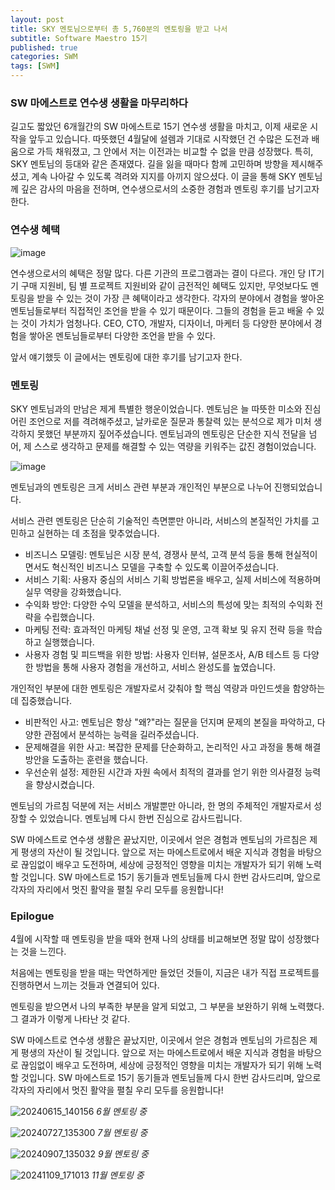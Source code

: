 ```yaml
---
layout: post
title: SKY 멘토님으로부터 총 5,760분의 멘토링을 받고 나서
subtitle: Software Maestro 15기
published: true
categories: SWM
tags: [SWM]
---
```


### SW 마에스트로 연수생 생활을 마무리하다

길고도 짧았던 6개월간의 SW 마에스트로 15기 연수생 생활을 마치고, 이제 새로운 시작을 앞두고 있습니다. 따뜻했던 4월달에 설렘과 기대로 시작했던 건 수많은 도전과 배움으로 가득 채워졌고, 그 안에서 저는 이전과는 비교할 수 없을 만큼 성장했다. 특히, SKY 멘토님의 등대와 같은 존재였다. 길을 잃을 때마다 함께 고민하며 방향을 제시해주셨고, 계속 나아갈 수 있도록 격려와 지지를 아끼지 않으셨다. 이 글을 통해 SKY 멘토님께 깊은 감사의 마음을 전하며, 연수생으로서의 소중한 경험과 멘토링 후기를 남기고자 한다.

### 연수생 혜택

![image](https://github.com/user-attachments/assets/b63505b6-994e-423b-9072-5ed54d5e8f76)

연수생으로서의 혜택은 정말 많다. 다른 기관의 프로그램과는 결이 다르다.
개인 당 IT기기 구매 지원비, 팀 별 프로젝트 지원비와 같이 금전적인 혜택도 있지만, 무엇보다도 멘토링을 받을 수 있는 것이 가장 큰 혜택이라고 생각한다.
각자의 분야에서 경험을 쌓아온 멘토님들로부터 직접적인 조언을 받을 수 있기 때문이다. 그들의 경험을 듣고 배울 수 있는 것이 가치가 엄청나다.
CEO, CTO, 개발자, 디자이너, 마케터 등 다양한 분야에서 경험을 쌓아온 멘토님들로부터 다양한 조언을 받을 수 있다.

앞서 얘기했듯 이 글에서는 멘토링에 대한 후기를 남기고자 한다.

### 멘토링

SKY 멘토님과의 만남은 제게 특별한 행운이었습니다. 멘토님은 늘 따뜻한 미소와 진심 어린 조언으로 저를 격려해주셨고, 날카로운 질문과 통찰력 있는 분석으로 제가 미처 생각하지 못했던 부분까지 짚어주셨습니다. 멘토님과의 멘토링은 단순한 지식 전달을 넘어, 제 스스로 생각하고 문제를 해결할 수 있는 역량을 키워주는 값진 경험이었습니다.

![image](https://github.com/user-attachments/assets/d3590129-f900-466c-b20e-394af5f76fcf)

멘토님과의 멘토링은 크게 서비스 관련 부분과 개인적인 부분으로 나누어 진행되었습니다.

서비스 관련 멘토링은 단순히 기술적인 측면뿐만 아니라, 서비스의 본질적인 가치를 고민하고 실현하는 데 초점을 맞추었습니다.

*   비즈니스 모델링: 멘토님은 시장 분석, 경쟁사 분석, 고객 분석 등을 통해 현실적이면서도 혁신적인 비즈니스 모델을 구축할 수 있도록 이끌어주셨습니다.
*   서비스 기획: 사용자 중심의 서비스 기획 방법론을 배우고, 실제 서비스에 적용하며 실무 역량을 강화했습니다.
*   수익화 방안: 다양한 수익 모델을 분석하고, 서비스의 특성에 맞는 최적의 수익화 전략을 수립했습니다.
*   마케팅 전략: 효과적인 마케팅 채널 선정 및 운영, 고객 확보 및 유지 전략 등을 학습하고 실행했습니다.
*   사용자 경험 및 피드백을 위한 방법: 사용자 인터뷰, 설문조사, A/B 테스트 등 다양한 방법을 통해 사용자 경험을 개선하고, 서비스 완성도를 높였습니다.

개인적인 부분에 대한 멘토링은 개발자로서 갖춰야 할 핵심 역량과 마인드셋을 함양하는 데 집중했습니다.

*   비판적인 사고: 멘토님은 항상 "왜?"라는 질문을 던지며 문제의 본질을 파악하고, 다양한 관점에서 분석하는 능력을 길러주셨습니다.
*   문제해결을 위한 사고: 복잡한 문제를 단순화하고, 논리적인 사고 과정을 통해 해결 방안을 도출하는 훈련을 했습니다.
*   우선순위 설정: 제한된 시간과 자원 속에서 최적의 결과를 얻기 위한 의사결정 능력을 향상시켰습니다.

멘토님의 가르침 덕분에 저는 서비스 개발뿐만 아니라, 한 명의 주체적인 개발자로서 성장할 수 있었습니다. 멘토님께 다시 한번 진심으로 감사드립니다.


SW 마에스트로 연수생 생활은 끝났지만, 이곳에서 얻은 경험과 멘토님의 가르침은 제게 평생의 자산이 될 것입니다. 앞으로 저는 마에스트로에서 배운 지식과 경험을 바탕으로 끊임없이 배우고 도전하며, 세상에 긍정적인 영향을 미치는 개발자가 되기 위해 노력할 것입니다. SW 마에스트로 15기 동기들과 멘토님들께 다시 한번 감사드리며, 앞으로 각자의 자리에서 멋진 활약을 펼칠 우리 모두를 응원합니다!


### Epilogue

4월에 시작할 때 멘토링을 받을 때와 현재 나의 상태를 비교해보면 정말 많이 성장했다는 것을 느낀다.

처음에는 멘토링을 받을 때는 막연하게만 들었던 것들이, 지금은 내가 직접 프로젝트를 진행하면서 느끼는 것들과 연결되어 있다.



멘토링을 받으면서 나의 부족한 부분을 알게 되었고, 그 부분을 보완하기 위해 노력했다. 그 결과가 이렇게 나타난 것 같다.

SW 마에스트로 연수생 생활은 끝났지만, 이곳에서 얻은 경험과 멘토님의 가르침은 제게 평생의 자산이 될 것입니다. 앞으로 저는 마에스트로에서 배운 지식과 경험을 바탕으로 끊임없이 배우고 도전하며, 세상에 긍정적인 영향을 미치는 개발자가 되기 위해 노력할 것입니다. SW 마에스트로 15기 동기들과 멘토님들께 다시 한번 감사드리며, 앞으로 각자의 자리에서 멋진 활약을 펼칠 우리 모두를 응원합니다!


![20240615_140156](https://github.com/user-attachments/assets/e438a914-0f77-463a-b4e6-2e3ba15db5ec)
*6월 멘토링 중*

![20240727_135300](https://github.com/user-attachments/assets/c0dc66cc-1ea8-4dea-bae0-ea061d5a121c)
*7월 멘토링 중*

![20240907_135032](https://github.com/user-attachments/assets/8fbddc47-0690-4460-9a86-fed7779a3758)
*9월 멘토링 중*

![20241109_171013](https://github.com/user-attachments/assets/421c54f8-efca-4604-8281-ccb3571d13e0)
*11월 멘토링 중*